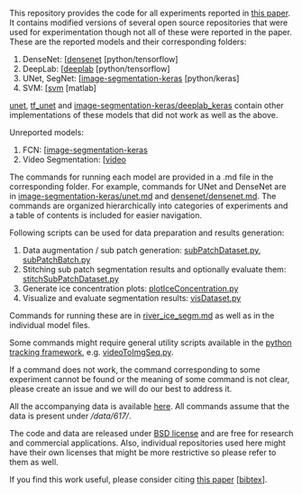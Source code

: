 This repository provides the code for all experiments reported in [this paper](https://arxiv.org/abs/1901.04412).
It contains modified versions of several open source repositories that were used for experimentation though not all of these were reported in the paper.
These are the reported models and their corresponding folders:
1. DenseNet: [[densenet](https://github.com/abhineet123/river_ice_segmentation/tree/master/densenet)   [python/tensorflow]
2. DeepLab: [[deeplab](https://github.com/abhineet123/river_ice_segmentation/tree/master/deeplab)  [python/tensorflow]
3. UNet, SegNet: [[image-segmentation-keras](https://github.com/abhineet123/river_ice_segmentation/tree/master/image-segmentation-keras) [python/keras]
4. SVM: [[svm](https://github.com/abhineet123/river_ice_segmentation/tree/master/svm) [matlab]

[unet](https://github.com/abhineet123/river_ice_segmentation/tree/master/unet), [tf_unet](https://github.com/abhineet123/river_ice_segmentation/tree/master/tf_unet) and [image-segmentation-keras/deeplab_keras](https://github.com/abhineet123/river_ice_segmentation/tree/master/image-segmentation-keras/deeplab_keras) contain other implementations of these models that did not work as well as the above. 

Unreported models:

1. FCN: [[image-segmentation-keras](https://github.com/abhineet123/river_ice_segmentation/tree/master/image-segmentation-keras)
2. Video Segmentation: [[video](https://github.com/abhineet123/river_ice_segmentation/tree/master/video)



The commands for running each model are provided in a .md file in the corresponding folder. For example, commands for UNet and DenseNet are in [image-segmentation-keras/unet.md](https://github.com/abhineet123/river_ice_segmentation/blob/master/image-segmentation-keras/unet.md) and [densenet/densenet.md](https://github.com/abhineet123/river_ice_segmentation/blob/master/densenet/densenet.md).
The commands are organized hierarchically into categories of experiments and a table of contents is included for easier navigation.

Following scripts can be used for data preparation and results generation:

1. Data augmentation / sub patch generation: [subPatchDataset.py](https://github.com/abhineet123/river_ice_segmentation/blob/master/subPatchDataset.py), [subPatchBatch.py](https://github.com/abhineet123/river_ice_segmentation/blob/master/subPatchBatch.py)
2. Stitching sub patch segmentation results and optionally evaluate them: [stitchSubPatchDataset.py](https://github.com/abhineet123/river_ice_segmentation/blob/master/stitchSubPatchDataset.py)
3. Generate ice concentration plots: [plotIceConcentration.py](https://github.com/abhineet123/river_ice_segmentation/blob/master/plotIceConcentration.py)
4. Visualize and evaluate segmentation results: [visDataset.py](https://github.com/abhineet123/river_ice_segmentation/blob/master/visDataset.py)


Commands for running these are in [river_ice_segm.md](https://github.com/abhineet123/river_ice_segmentation/blob/master/river_ice_segm.md) as well as in the individual model files.

Some commands might require general utility scripts available in the [python tracking framework](https://github.com/abhineet123/PTF), e.g. [videoToImgSeq.py](https://github.com/abhineet123/PTF/blob/master/videoToImgSeq.py).

If a command does not work,  the command corresponding to some experiment cannot be found or the meaning of some command is not clear, please create an issue and we will do our best to address it.

All the accompanying data is available [here](https://ualbertaca-my.sharepoint.com/:f:/g/personal/asingh1_ualberta_ca/EtwQsFI1rCRPm8kE7yv1p8IBCBBBh_vT9RYRIqrfDjXTHQ).
All commands assume that the data is present under _/data/617/_.



The code and data are released under [BSD license](https://opensource.org/licenses/BSD-3-Clause) and are free for research and commercial applications. 
Also, individual repositories used here might have their own licenses that might be more restrictive so please refer to them as well.

If you find this work useful, please consider citing [this paper](https://arxiv.org/abs/1901.04412) [[bibtex](https://github.com/abhineet123/river_ice_segmentation/blob/master/bibtex.txt)].







